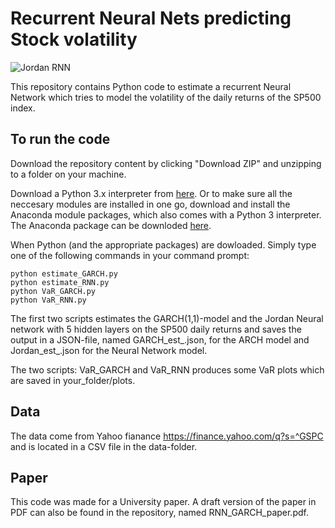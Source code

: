 # Recurrent Neural Nets predicting Stock volatility

![Jordan RNN](https://github.com/duffau/RNN_GARCH/recurrent_jordan_nn_volatility.png)

This repository contains Python code to estimate a recurrent Neural Network which tries to model the volatility of the daily returns of the SP500 index.

## To run the code

Download the repository content by clicking "Download ZIP" and unzipping to a folder on your machine.

Download a Python 3.x interpreter from [here](https://www.python.org/downloads/). Or to make sure all the neccesary modules are installed in one go, download and install the Anaconda module packages, which also comes with a Python 3 interpreter. The Anaconda package can be downloded [here](https://www.continuum.io/downloads).

When Python (and the appropriate packages) are dowloaded. Simply type one of the following commands in your command prompt:

```
python estimate_GARCH.py
python estimate_RNN.py 
python VaR_GARCH.py
python VaR_RNN.py
```

The first two scripts estimates the GARCH(1,1)-model and the Jordan Neural network with 5 hidden layers on the SP500 daily returns and saves the output in a JSON-file, named GARCH_est_<timestamp>.json, for the ARCH model and Jordan_est_<timestamp>.json for the Neural Network model.

The two scripts: VaR_GARCH and VaR_RNN produces some VaR plots which are saved in your_folder/plots.

## Data
 
The data come from Yahoo fianance https://finance.yahoo.com/q?s=^GSPC and is located in a CSV file in the data-folder.

## Paper

This code was made for a University paper. A draft version of the paper in PDF can also be found in the repository, named RNN_GARCH_paper.pdf.
